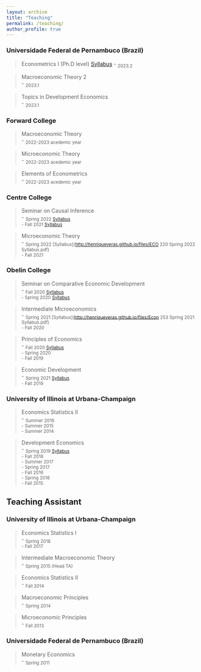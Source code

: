 ```yaml
---
layout: archive
title: "Teaching"
permalink: /teaching/
author_profile: true
---
```


### Universidade Federal de Pernambuco (Brazil)

> Econometrics I (Ph.D level) [Syllabus](http://henriqueveras.github.io/files/Econometrics/Syllabus/Ementa.pdf) 
    - <sub>2023.2

> Macroeconomic Theory 2   
    - <sub>2023.1
    
> Topics in Development Economics   
    - <sub>2023.1

### Forward College

> Macroeconomic Theory   
    - <sub>2022-2023 acedemic year
    
> Microeconomic Theory    
    - <sub>2022-2023 acedemic year

> Elements of Econometrics    
    - <sub>2022-2023 acedemic year

### Centre College

> Seminar on Causal Inference    
    - <sub>Spring 2022 [Syllabus](http://henriqueveras.github.io/files/Syllabus-ECO500-Spring_2022.pdf)  
    - Fall 2021 [Syllabus](http://henriqueveras.github.io/files/Syllabus-ECO500-Fall_2021.pdf)

> Microeconomic Theory    
    - <sub>Spring 2022 [Syllabus](http://henriqueveras.github.io/files/ECO 220 Spring 2022 Syllabus.pdf)  
    - Fall 2021

### Obelin College

> Seminar on Comparative Economic Development    
    - <sub>Fall 2020 [Syllabus](http://henriqueveras.github.io/files/Syllabus-ECON413-Fall_2020.pdf)  
    - Spring 2020 [Syllabus](http://henriqueveras.github.io/files/Syllabus-ECON413-Spring_2020.pdf)

>Intermediate Microeconomics  
    - <sub>Spring 2021 [Syllabus](http://henriqueveras.github.io/files/Econ 253 Spring 2021 Syllabus.pdf)    
    - Fall 2020

>Principles of Economics  
    - <sub>Fall 2020 [Syllabus](http://henriqueveras.github.io/files/Syllabus_Fall_2020.pdf)  
    - Spring 2020   
    - Fall 2019

> Economic Development   
    - <sub>Spring 2021 [Syllabus](http://henriqueveras.github.io/files/Syllabus-ECON209-Spring2021.pdf)   
    - Fall 2019
  
### University of Illinois at Urbana-Champaign

>Economics Statistics II   
    - <sub>Summer 2016   
    - Summer 2015   
    - Summer 2014

>Development Economics   
    - <sub>Spring 2019 [Syllabus](http://henriqueveras.github.io/files/Syllabus-Spring-2019.pdf)   
    - Fall 2018  
    - Summer 2017   
    - Spring 2017   
    - Fall 2016    
    - Spring 2016    
    - Fall 2015
  
## Teaching Assistant

### University of Illinois at Urbana-Champaign

>Economics Statistics I   
    - <sub>Spring 2018   
    - Fall 2017
  
> Intermediate Macroeconomic Theory   
    - <sub>Spring 2015 (Head TA)
  
> Economics Statistics II   
    - <sub>Fall 2014
  
> Macroeconomic Principles   
    - <sub>Spring 2014
  
>Microeconomic Principles   
    - <sub>Fall 2013
  
### Universidade Federal de Pernambuco (Brazil)

> Monetary Economics   
    - <sub>Spring 2011
  